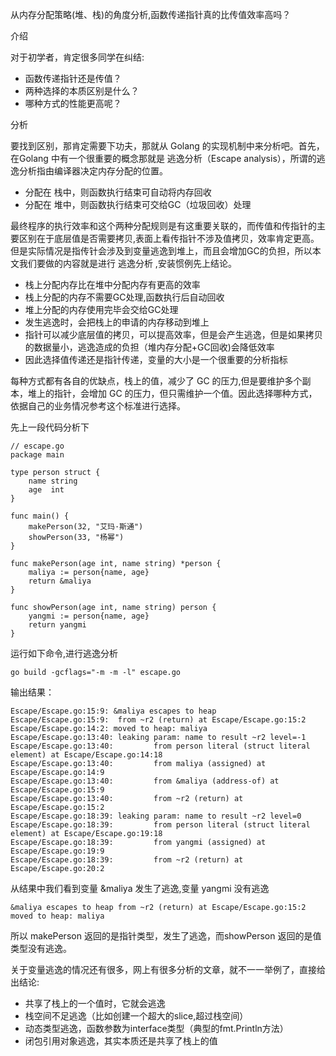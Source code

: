 从内存分配策略(堆、栈)的角度分析,函数传递指针真的比传值效率高吗？

介绍

对于初学者，肯定很多同学在纠结:
* 函数传递指针还是传值？
* 两种选择的本质区别是什么？
* 哪种方式的性能更高呢？

分析

要找到区别，那肯定需要下功夫，那就从 Golang 的实现机制中来分析吧。首先，在Golang 中有一个很重要的概念那就是 逃逸分析（Escape analysis），所谓的逃逸分析指由编译器决定内存分配的位置。
*  分配在 栈中，则函数执行结束可自动将内存回收
*  分配在 堆中，则函数执行结束可交给GC（垃圾回收）处理

最终程序的执行效率和这个两种分配规则是有这重要关联的，而传值和传指针的主要区别在于底层值是否需要拷贝,表面上看传指针不涉及值拷贝，效率肯定更高。但是实际情况是指传针会涉及到变量逃逸到堆上，而且会增加GC的负担，所以本文我们要做的内容就是进行 逃逸分析 ,安装惯例先上结论。
* 栈上分配内存比在堆中分配内存有更高的效率
* 栈上分配的内存不需要GC处理,函数执行后自动回收
* 堆上分配的内存使用完毕会交给GC处理
* 发生逃逸时，会把栈上的申请的内存移动到堆上
* 指针可以减少底层值的拷贝，可以提高效率，但是会产生逃逸，但是如果拷贝的数据量小，逃逸造成的负担（堆内存分配+GC回收)会降低效率
* 因此选择值传递还是指针传递，变量的大小是一个很重要的分析指标

每种方式都有各自的优缺点，栈上的值，减少了 GC 的压力,但是要维护多个副本，堆上的指针，会增加 GC 的压力，但只需维护一个值。因此选择哪种方式，依据自己的业务情况参考这个标准进行选择。

先上一段代码分析下
```golang
// escape.go
package main

type person struct {
	name string
	age  int
}

func main() {
	makePerson(32, "艾玛·斯通")
	showPerson(33, "杨幂")
}

func makePerson(age int, name string) *person {
	maliya := person{name, age}
	return &maliya
}

func showPerson(age int, name string) person {
	yangmi := person{name, age}
	return yangmi
}
```
运行如下命令,进行逃逸分析
``` shell
go build -gcflags="-m -m -l" escape.go
```
输出结果：
```
Escape/Escape.go:15:9: &maliya escapes to heap
Escape/Escape.go:15:9:  from ~r2 (return) at Escape/Escape.go:15:2
Escape/Escape.go:14:2: moved to heap: maliya
Escape/Escape.go:13:40: leaking param: name to result ~r2 level=-1
Escape/Escape.go:13:40:         from person literal (struct literal element) at Escape/Escape.go:14:18
Escape/Escape.go:13:40:         from maliya (assigned) at Escape/Escape.go:14:9
Escape/Escape.go:13:40:         from &maliya (address-of) at Escape/Escape.go:15:9
Escape/Escape.go:13:40:         from ~r2 (return) at Escape/Escape.go:15:2
Escape/Escape.go:18:39: leaking param: name to result ~r2 level=0
Escape/Escape.go:18:39:         from person literal (struct literal element) at Escape/Escape.go:19:18
Escape/Escape.go:18:39:         from yangmi (assigned) at Escape/Escape.go:19:9
Escape/Escape.go:18:39:         from ~r2 (return) at Escape/Escape.go:20:2
```
从结果中我们看到变量 &maliya 发生了逃逸,变量 yangmi 没有逃逸
```
&maliya escapes to heap from ~r2 (return) at Escape/Escape.go:15:2
moved to heap: maliya
```
所以 makePerson 返回的是指针类型，发生了逃逸，而showPerson 返回的是值类型没有逃逸。

关于变量逃逸的情况还有很多，网上有很多分析的文章，就不一一举例了，直接给出结论:
* 共享了栈上的一个值时，它就会逃逸
* 栈空间不足逃逸（比如创建一个超大的slice,超过栈空间）
* 动态类型逃逸，函数参数为interface类型（典型的fmt.Println方法）
* 闭包引用对象逃逸，其实本质还是共享了栈上的值